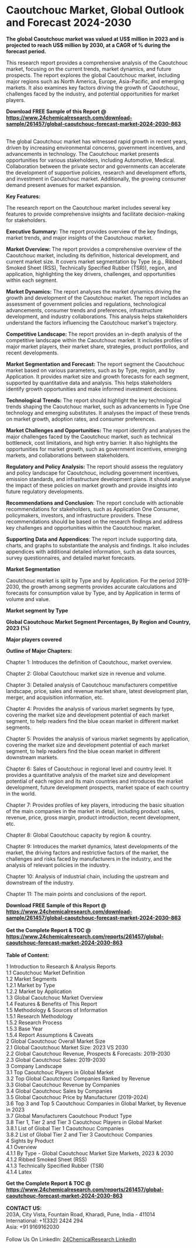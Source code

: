 <h1>Caoutchouc Market, Global Outlook and Forecast 2024-2030</h1><p><strong>The global Caoutchouc market was valued at US$ million in 2023 and is projected to reach US$ million by 2030, at a CAGR of % during the forecast period.</strong></p><p>
</p><p>This research report provides a comprehensive analysis of the Caoutchouc market, focusing on the current trends, market dynamics, and future prospects. The report explores the global Caoutchouc market, including major regions such as North America, Europe, Asia-Pacific, and emerging markets. It also examines key factors driving the growth of Caoutchouc, challenges faced by the industry, and potential opportunities for market players.</p><div><b>Download FREE Sample of this Report @ 
            <a href="https://www.24chemicalresearch.com/download-sample/261457/global-caoutchouc-forecast-market-2024-2030-863">
            https://www.24chemicalresearch.com/download-sample/261457/global-caoutchouc-forecast-market-2024-2030-863</a></b></div><br><p>
The global Caoutchouc market has witnessed rapid growth in recent years, driven by increasing environmental concerns, government incentives, and advancements in technology. The Caoutchouc market presents opportunities for various stakeholders, including Automotive, Medical. Collaboration between the private sector and governments can accelerate the development of supportive policies, research and development efforts, and investment in Caoutchouc market. Additionally, the growing consumer demand present avenues for market expansion.</p><p>
</p><p>
<strong>Key Features:</strong></p><p>
The research report on the Caoutchouc market includes several key features to provide comprehensive insights and facilitate decision-making for stakeholders.</p><p>
<strong>Executive Summary:</strong> The report provides overview of the key findings, market trends, and major insights of the Caoutchouc market.</p><p>
<strong>Market Overview: </strong>The report provides a comprehensive overview of the Caoutchouc market, including its definition, historical development, and current market size. It covers market segmentation by Type (e.g., Ribbed Smoked Sheet (RSS), Technically Specified Rubber (TSR)), region, and application, highlighting the key drivers, challenges, and opportunities within each segment.</p><p>
<strong>Market Dynamics:</strong> The report analyses the market dynamics driving the growth and development of the Caoutchouc market. The report includes an assessment of government policies and regulations, technological advancements, consumer trends and preferences, infrastructure development, and industry collaborations. This analysis helps stakeholders understand the factors influencing the Caoutchouc market's trajectory.</p><p>
<strong>Competitive Landscape: </strong>The report provides an in-depth analysis of the competitive landscape within the Caoutchouc market. It includes profiles of major market players, their market share, strategies, product portfolios, and recent developments.</p><p>
<strong>Market Segmentation and Forecast:</strong> The report segment the Caoutchouc market based on various parameters, such as by Type, region, and by Application. It provides market size and growth forecasts for each segment, supported by quantitative data and analysis. This helps stakeholders identify growth opportunities and make informed investment decisions.</p><p>
<strong>Technological Trends:</strong> The report should highlight the key technological trends shaping the Caoutchouc market, such as advancements in Type One technology and emerging substitutes. It analyses the impact of these trends on market growth, adoption rates, and consumer preferences.</p><p>
<strong>Market Challenges and Opportunities:</strong> The report identify and analyses the major challenges faced by the Caoutchouc market, such as technical bottleneck, cost limitations, and high entry barrier. It also highlights the opportunities for market growth, such as government incentives, emerging markets, and collaborations between stakeholders.</p><p>
<strong>Regulatory and Policy Analysis:</strong> The report should assess the regulatory and policy landscape for Caoutchouc, including government incentives, emission standards, and infrastructure development plans. It should analyse the impact of these policies on market growth and provide insights into future regulatory developments.</p><p>
<strong>Recommendations and Conclusion</strong>: The report conclude with actionable recommendations for stakeholders, such as Application One Consumer, policymakers, investors, and infrastructure providers. These recommendations should be based on the research findings and address key challenges and opportunities within the Caoutchouc market.</p><p>
<strong>Supporting Data and Appendices</strong>: The report include supporting data, charts, and graphs to substantiate the analysis and findings. It also includes appendices with additional detailed information, such as data sources, survey questionnaires, and detailed market forecasts.</p><p>
<strong>Market Segmentation</strong></p><p>
Caoutchouc market is split by Type and by Application. For the period 2019-2030, the growth among segments provides accurate calculations and forecasts for consumption value by Type, and by Application in terms of volume and value.</p><p>
<strong>Market segment by Type</strong></p><p>
</p><p>
</p><p><strong>Global Caoutchouc Market Segment Percentages, By Region and Country, 2023 (%)</strong></p><p>
</p><p>
</p><p><strong>Major players covered</strong></p><p>
</p><p>
</p><p><strong>Outline of Major Chapters:</strong></p><p>
Chapter 1: Introduces the definition of Caoutchouc, market overview.</p><p>
Chapter 2: Global Caoutchouc market size in revenue and volume.</p><p>
Chapter 3: Detailed analysis of Caoutchouc manufacturers competitive landscape, price, sales and revenue market share, latest development plan, merger, and acquisition information, etc.</p><p>
Chapter 4: Provides the analysis of various market segments by type, covering the market size and development potential of each market segment, to help readers find the blue ocean market in different market segments.</p><p>
Chapter 5: Provides the analysis of various market segments by application, covering the market size and development potential of each market segment, to help readers find the blue ocean market in different downstream markets.</p><p>
Chapter 6: Sales of Caoutchouc in regional level and country level. It provides a quantitative analysis of the market size and development potential of each region and its main countries and introduces the market development, future development prospects, market space of each country in the world.</p><p>
Chapter 7: Provides profiles of key players, introducing the basic situation of the main companies in the market in detail, including product sales, revenue, price, gross margin, product introduction, recent development, etc.</p><p>
Chapter 8: Global Caoutchouc capacity by region &amp; country.</p><p>
Chapter 9: Introduces the market dynamics, latest developments of the market, the driving factors and restrictive factors of the market, the challenges and risks faced by manufacturers in the industry, and the analysis of relevant policies in the industry.</p><p>
Chapter 10: Analysis of industrial chain, including the upstream and downstream of the industry.</p><p>
Chapter 11: The main points and conclusions of the report.</p><div><b>Download FREE Sample of this Report @ 
            <a href="https://www.24chemicalresearch.com/download-sample/261457/global-caoutchouc-forecast-market-2024-2030-863">
            https://www.24chemicalresearch.com/download-sample/261457/global-caoutchouc-forecast-market-2024-2030-863</a></b></div><br><div><b>Get the Complete Report & TOC @ 
            <a href="https://www.24chemicalresearch.com/reports/261457/global-caoutchouc-forecast-market-2024-2030-863">
            https://www.24chemicalresearch.com/reports/261457/global-caoutchouc-forecast-market-2024-2030-863</a></b></div><br>
            <b>Table of Content:</b><p>1 Introduction to Research & Analysis Reports<br />
    1.1 Caoutchouc Market Definition<br />
    1.2 Market Segments<br />
        1.2.1 Market by Type<br />
        1.2.2 Market by Application<br />
    1.3 Global Caoutchouc Market Overview<br />
    1.4 Features & Benefits of This Report<br />
    1.5 Methodology & Sources of Information<br />
        1.5.1 Research Methodology<br />
        1.5.2 Research Process<br />
        1.5.3 Base Year<br />
        1.5.4 Report Assumptions & Caveats<br />
2 Global Caoutchouc Overall Market Size<br />
    2.1 Global Caoutchouc Market Size: 2023 VS 2030<br />
    2.2 Global Caoutchouc Revenue, Prospects & Forecasts: 2019-2030<br />
    2.3 Global Caoutchouc Sales: 2019-2030<br />
3 Company Landscape<br />
    3.1 Top Caoutchouc Players in Global Market<br />
    3.2 Top Global Caoutchouc Companies Ranked by Revenue<br />
    3.3 Global Caoutchouc Revenue by Companies<br />
    3.4 Global Caoutchouc Sales by Companies<br />
    3.5 Global Caoutchouc Price by Manufacturer (2019-2024)<br />
    3.6 Top 3 and Top 5 Caoutchouc Companies in Global Market, by Revenue in 2023<br />
    3.7 Global Manufacturers Caoutchouc Product Type<br />
    3.8 Tier 1, Tier 2 and Tier 3 Caoutchouc Players in Global Market<br />
        3.8.1 List of Global Tier 1 Caoutchouc Companies<br />
        3.8.2 List of Global Tier 2 and Tier 3 Caoutchouc Companies<br />
4 Sights by Product<br />
    4.1 Overview<br />
        4.1.1 By Type - Global Caoutchouc Market Size Markets, 2023 & 2030<br />
        4.1.2 Ribbed Smoked Sheet (RSS)<br />
        4.1.3 Technically Specified Rubber (TSR)<br />
        4.1.4 Latex<br />
</p><div><b>Get the Complete Report & TOC @ 
            <a href="https://www.24chemicalresearch.com/reports/261457/global-caoutchouc-forecast-market-2024-2030-863">
            https://www.24chemicalresearch.com/reports/261457/global-caoutchouc-forecast-market-2024-2030-863</a></b></div><br><b>CONTACT US:</b><br>
            203A, City Vista, Fountain Road, Kharadi, Pune, India - 411014<br>
            International: +1(332) 2424 294<br>
            Asia: +91 9169162030 <br><br>
            Follow Us On LinkedIn: <a href="https://www.linkedin.com/company/24chemicalresearch/">24ChemicalResearch LinkedIn</a>